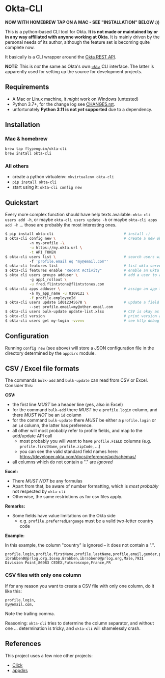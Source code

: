 # Okta-CLI

**NOW WITH HOMEBREW TAP ON A MAC - SEE "INSTALLATION" BELOW :))**

This is a python-based CLI tool for Okta.
**It is not made or maintained by or in any way affiliated with anyone working at Okta.**
It is mainly driven by the personal needs of its author, although the feature set is becoming quite complete now.

It basically is a CLI wrapper around the [Okta REST API](https://developer.okta.com/docs/reference/).

**NOTE:** This is _not_ the same as Okta's own [`okta`](https://cli.okta.com/) CLI interface.
The latter is apparently used for setting up the source for development projects.

## Requirements

- A Mac or Linux machine, it _might_ work on Windows (untested)
- Python 3.7+, for the change log see [CHANGES.rst](CHANGES.rst).
- unfortunately **Python 3.11 is not _yet_ supported** due to a dependency.

## Installation

### Mac & homebrew

```bash
brew tap flypenguin/okta-cli
brew install okta-cli
```

### All others

- create a python virtualenv: `mkvirtualenv okta-cli`
- `pip install okta-cli`
- start using it: `okta-cli config new`

## Quickstart

Every more complex function should have help texts available: `okta-cli users add -h`, or maybe `okta-cli users update -h` or maybe `okta-cli apps add -h` ... those are probably the most interesting ones.

```bash
$ pip install okta-cli                                # install :)
$ okta-cli config new \                               # create a new okta profile
           -n my-profile -\
           -u https://my.okta.url \
           -t API_TOKEN
$ okta-cli users list \                               # search users with a query
           -f 'profile.email eq "my@email.com"'
$ okta-cli features list                              # list okta server-side features
$ okta-cli features enable "Recent Activity"          # enable an Okta feature
$ okta cli users groups adduser \                     # add a user to a group
           -g app1_rollout \
           -u fred.flintstone@flintstones.com
$ okta-cli apps adduser \                             # assign an app to a user
           -a my_app_name -u 0109121 \
           -f profile.employeeId
$ okta-cli users update id012345678 \                 # update a field of a user record
           --set profile.email=my@other.email.com
$ okta-cli users bulk-update update-list.xlsx         # CSV is okay as well :)
$ okta-cli version                                    # print version and exit
$ okta-cli users get my-login -vvvvv                  # see http debug output
```

## Configuration

Running `config new` (see above) will store a JSON configuration file in the directory determined by the `appdirs` module.

## CSV / Excel file formats

The commands `bulk-add` and `bulk-update` can read from CSV or Excel. Consider this:

**CSV:**

* the first line _MUST_ be a header line (yes, also in Excel)
* for the command `bulk-add` there _MUST_ be a `profile.login` column, and there _MUST NOT_ be an `id` column
* for the command `bulk-update` there _MUST_ be either a `profile.login` or an `id` column, the latter has preference.
* all other will most probably refer to profile fields, and map to the add/update API call
  * most probably you will want to have `profile.FIELD` columns (e.g. `profile.firstName`, `profile.zipCode`, ...)
  * you can see the valid standard field names here: https://developer.okta.com/docs/reference/api/schemas/
* all columns which do not contain a "." are _ignored_

**Excel:**

* There _MUST NOT_ be any formulas
* Apart from that, be aware of number formatting, which is _most probably_ not respected by `okta-cli`
* Otherwise, the same restrictions as for csv files apply.

**Remarks:**

* Some fields have value limitations on the Okta side
  * e.g. `profile.preferredLanguage` must be a valid two-letter country code

**Example:**

In this example, the column "country" is ignored – it does not contain a ".".

```csv
profile.login,profile.firstName,profile.lastName,profile.email,gender,profile.streetAddress,profile.zipCode,profile.city,country,profile.countryCode
ibrabben0@prlog.org,Iosep,Brabben,ibrabben0@prlog.org,Male,7931 Division Point,86983 CEDEX,Futuroscope,France,FR
```

### CSV files with only one column

If for any reason you want to create a CSV file with only one column, do it like this:

```csv
profile.login,
my@email.com,
```

Note the trailing comma.

Reasoning: `okta-cli` tries to determine the column separator, and without one ... determination is tricky, and `okta-cli` will shamelessly crash.

## References

This project uses a few nice other projects:

- [Click](https://click.palletsprojects.com)
- [appdirs](https://pypi.org/project/appdirs/)
